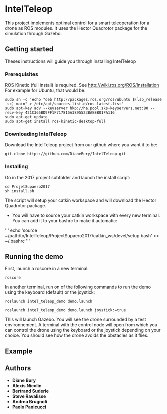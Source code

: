# IntelTeleop

This project implements optimal control for a smart teleoperation for a drone as ROS modules. It uses the Hector Quadrotor package for the simulation through Gazebo.

## Getting started

Theses instructions will guide you through installing IntelTeleop

### Prerequisites

ROS Kinetic (full install) is required. See http://wiki.ros.org/ROS/Installation
For example for Ubuntu, that would be:

```
sudo sh -c 'echo "deb http://packages.ros.org/ros/ubuntu $(lsb_release -sc) main" > /etc/apt/sources.list.d/ros-latest.list'
sudo apt-key adv --keyserver hkp://ha.pool.sks-keyservers.net:80 --recv-key 421C365BD9FF1F717815A3895523BAEEB01FA116
sudo apt-get update
sudo apt-get install ros-kinetic-desktop-full
```

### Downloading IntelTeleop

Download the IntelTeleop project from our github where you want it to be:

```
git clone https://github.com/DianeBury/IntelTeleop.git
```

### Installing

Go in the 2017 project subfolder and launch the install script:

```
cd ProjetSupaero2017
sh install.sh
```

The script will setup your catkin workspace and will download the Hector Quadrotor package.

* You will have to source your catkin workspace with every new terminal. You can add it to your bashrc to make it automatic:

'''
echo 'source ~/path/to/IntelTeleop/ProjectSupaero2017/catkin_ws/devel/setup.bash' >> ~/.bashrc
'''

## Running the demo

First, launch a roscore in a new terminal:

```
roscore
```

In another terminal, run on of the following commands to run the demo using the keyboard (default) or the joystick:

```
roslaunch intel_teleop_demo demo.launch 
```

```
roslaunch intel_teleop_demo demo.launch joystick:=true
```

This will launch Gazebo. You will see the drone surrounded by a test environnement. A terminal with the control node will open from which you can control the drone using the keyboard or the joystick depending on your choice. You should see how the drone avoids the obstacles as it flies.

## Example

## Authors

* **Diane Bury**
* **Alexis Nicolin**
* **Bertrand Suderie**
* **Steve Ravalisse**
* **Andrea Brugnoli**
* **Paolo Panicucci**
